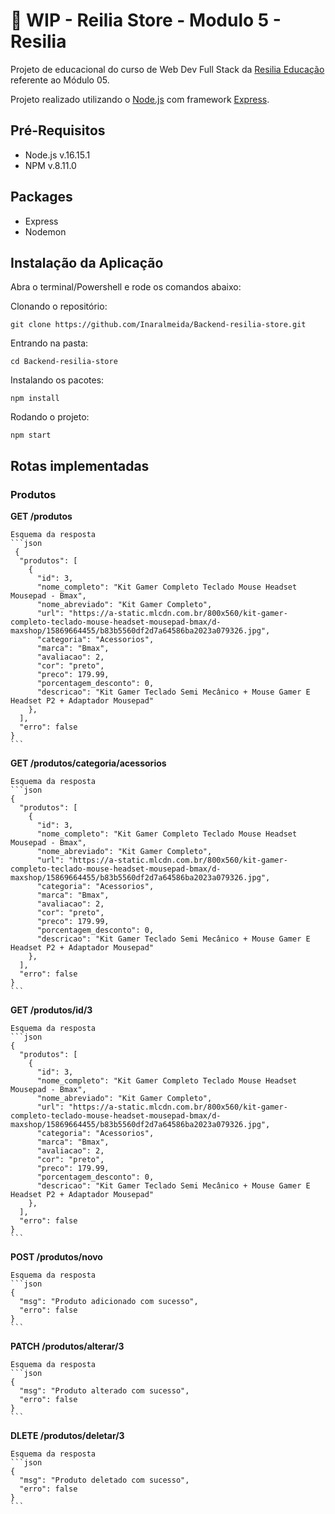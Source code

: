 # :construction: WIP - Reilia Store - Modulo 5 - Resilia

Projeto de educacional do curso de Web Dev Full Stack da [Resilia Educação](https://www.resilia.com.br/) referente ao Módulo 05.

Projeto realizado utilizando o [Node.js](https://nodejs.org/en/) com framework [Express](https://expressjs.com/).

## Pré-Requisitos

- Node.js v.16.15.1
- NPM v.8.11.0

## Packages

- Express
- Nodemon

## Instalação da Aplicação

Abra o terminal/Powershell e rode os comandos abaixo:

Clonando o repositório:

```
git clone https://github.com/Inaralmeida/Backend-resilia-store.git
```

Entrando na pasta:

```
cd Backend-resilia-store
```

Instalando os pacotes:

```
npm install
```

Rodando o projeto:

```
npm start
```

## Rotas implementadas

### Produtos

**GET /produtos**

    Esquema da resposta
    ```json
     {
      "produtos": [
        {
          "id": 3,
          "nome_completo": "Kit Gamer Completo Teclado Mouse Headset Mousepad - Bmax",
          "nome_abreviado": "Kit Gamer Completo",
          "url": "https://a-static.mlcdn.com.br/800x560/kit-gamer-completo-teclado-mouse-headset-mousepad-bmax/d-maxshop/15869664455/b83b5560df2d7a64586ba2023a079326.jpg",
          "categoria": "Acessorios",
          "marca": "Bmax",
          "avaliacao": 2,
          "cor": "preto",
          "preco": 179.99,
          "porcentagem_desconto": 0,
          "descricao": "Kit Gamer Teclado Semi Mecânico + Mouse Gamer E Headset P2 + Adaptador Mousepad"
        },
      ],
      "erro": false
    }
    ```

**GET /produtos/categoria/acessorios**

    Esquema da resposta
    ```json
    {
      "produtos": [
        {
          "id": 3,
          "nome_completo": "Kit Gamer Completo Teclado Mouse Headset Mousepad - Bmax",
          "nome_abreviado": "Kit Gamer Completo",
          "url": "https://a-static.mlcdn.com.br/800x560/kit-gamer-completo-teclado-mouse-headset-mousepad-bmax/d-maxshop/15869664455/b83b5560df2d7a64586ba2023a079326.jpg",
          "categoria": "Acessorios",
          "marca": "Bmax",
          "avaliacao": 2,
          "cor": "preto",
          "preco": 179.99,
          "porcentagem_desconto": 0,
          "descricao": "Kit Gamer Teclado Semi Mecânico + Mouse Gamer E Headset P2 + Adaptador Mousepad"
        },
      ],
      "erro": false
    }
    ```

**GET /produtos/id/3**

    Esquema da resposta
    ```json
    {
      "produtos": [
        {
          "id": 3,
          "nome_completo": "Kit Gamer Completo Teclado Mouse Headset Mousepad - Bmax",
          "nome_abreviado": "Kit Gamer Completo",
          "url": "https://a-static.mlcdn.com.br/800x560/kit-gamer-completo-teclado-mouse-headset-mousepad-bmax/d-maxshop/15869664455/b83b5560df2d7a64586ba2023a079326.jpg",
          "categoria": "Acessorios",
          "marca": "Bmax",
          "avaliacao": 2,
          "cor": "preto",
          "preco": 179.99,
          "porcentagem_desconto": 0,
          "descricao": "Kit Gamer Teclado Semi Mecânico + Mouse Gamer E Headset P2 + Adaptador Mousepad"
        },
      ],
      "erro": false
    }
    ```

**POST /produtos/novo**

    Esquema da resposta
    ```json
    {
      "msg": "Produto adicionado com sucesso",
      "erro": false
    }
    ```

**PATCH /produtos/alterar/3**

    Esquema da resposta
    ```json
    {
      "msg": "Produto alterado com sucesso",
      "erro": false
    }
    ```

**DLETE /produtos/deletar/3**

    Esquema da resposta
    ```json
    {
      "msg": "Produto deletado com sucesso",
      "erro": false
    }
    ```
